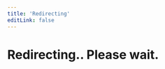 ```yaml
---
title: 'Redirecting'
editLink: false
---
```


<meta http-equiv="refresh" content="0;URL='https://auth.sidebase.io'" />

<h1 class="text-center">
  Redirecting.. Please wait.
</h1>
